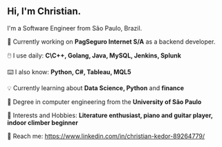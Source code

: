 <h2>Hi, I'm Christian.</h2>

I'm a Software Engineer from São Paulo, Brazil.

🏦 Currently working on <b>PagSeguro Internet S/A</b> as a backend developer.

🖱️  I use daily: <b>C\C++, Golang, Java, MySQL, Jenkins, Splunk</b>

⌨️ I also know: <b>Python, C#, Tableau, MQL5</b>

💡  Currently learning about <b>Data Science, Python</b> and <b>finance</b>

📝 Degree in computer engineering from the <b>University of São Paulo</b>

🎸 Interests and Hobbies: <b>Literature enthusiast, piano and guitar player, indoor climber beginner </b>

📩 Reach me: https://www.linkedin.com/in/christian-kedor-89264779/
